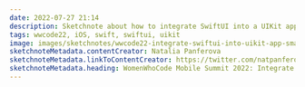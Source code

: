 ```yaml
---
date: 2022-07-27 21:14
description: Sketchnote about how to integrate SwiftUI into a UIKit app
tags: wwcode22, iOS, swift, swiftui, uikit
image: images/sketchnotes/wwcode22-integrate-swiftui-into-uikit-app-small.jpg
sketchnoteMetadata.contentCreator: Natalia Panferova
sketchnoteMetadata.linkToContentCreator: https://twitter.com/natpanferova
sketchnoteMetadata.heading: WomenWhoCode Mobile Summit 2022: Integrate SwiftUI Into a UIKit App
---
```


